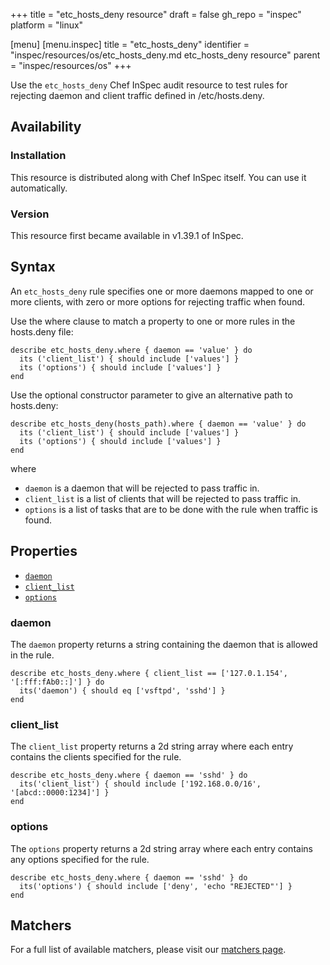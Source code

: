 +++
title = "etc_hosts_deny resource"
draft = false
gh_repo = "inspec"
platform = "linux"

[menu]
  [menu.inspec]
    title = "etc_hosts_deny"
    identifier = "inspec/resources/os/etc_hosts_deny.md etc_hosts_deny resource"
    parent = "inspec/resources/os"
+++

Use the `etc_hosts_deny` Chef InSpec audit resource to test rules for rejecting daemon and client traffic defined in /etc/hosts.deny.

## Availability

### Installation

This resource is distributed along with Chef InSpec itself. You can use it automatically.

### Version

This resource first became available in v1.39.1 of InSpec.

## Syntax

An `etc_hosts_deny` rule specifies one or more daemons mapped to one or more clients, with zero or more options for rejecting traffic when found.

Use the where clause to match a property to one or more rules in the hosts.deny file:

    describe etc_hosts_deny.where { daemon == 'value' } do
      its ('client_list') { should include ['values'] }
      its ('options') { should include ['values'] }
    end

Use the optional constructor parameter to give an alternative path to hosts.deny:

    describe etc_hosts_deny(hosts_path).where { daemon == 'value' } do
      its ('client_list') { should include ['values'] }
      its ('options') { should include ['values'] }
    end

where

- `daemon` is a daemon that will be rejected to pass traffic in.
- `client_list` is a list of clients that will be rejected to pass traffic in.
- `options` is a list of tasks that are to be done with the rule when traffic is found.

## Properties

- [`daemon`](#daemon)
- [`client_list`](#client_list)
- [`options`](#options)

### daemon

The `daemon` property returns a string containing the daemon that is allowed in the rule.

    describe etc_hosts_deny.where { client_list == ['127.0.1.154',  '[:fff:fAb0::]'] } do
      its('daemon') { should eq ['vsftpd', 'sshd'] }
    end

### client_list

The `client_list` property returns a 2d string array where each entry contains the clients specified for the rule.

    describe etc_hosts_deny.where { daemon == 'sshd' } do
      its('client_list') { should include ['192.168.0.0/16', '[abcd::0000:1234]'] }
    end

### options

The `options` property returns a 2d string array where each entry contains any options specified for the rule.

    describe etc_hosts_deny.where { daemon == 'sshd' } do
      its('options') { should include ['deny', 'echo "REJECTED"'] }
    end

## Matchers

For a full list of available matchers, please visit our [matchers page](/inspec/matchers/).

